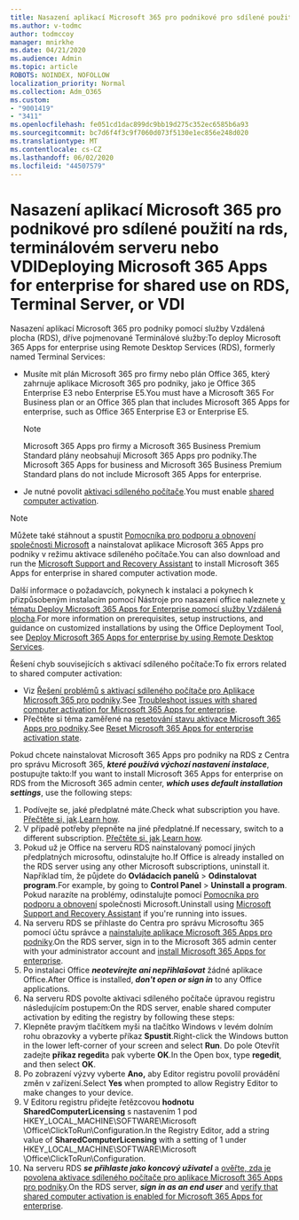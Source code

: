 ```yaml
---
title: Nasazení aplikací Microsoft 365 pro podnikové pro sdílené použití na rds, terminálovém serveru nebo VDI
ms.author: v-todmc
author: todmccoy
manager: mnirkhe
ms.date: 04/21/2020
ms.audience: Admin
ms.topic: article
ROBOTS: NOINDEX, NOFOLLOW
localization_priority: Normal
ms.collection: Adm_O365
ms.custom:
- "9001419"
- "3411"
ms.openlocfilehash: fe051cd1dac899dc9bb19d275c352ec6585b6a93
ms.sourcegitcommit: bc7d6f4f3c9f7060d073f5130e1ec856e248d020
ms.translationtype: MT
ms.contentlocale: cs-CZ
ms.lasthandoff: 06/02/2020
ms.locfileid: "44507579"
---
```

# <a name="deploying-microsoft-365-apps-for-enterprise-for-shared-use-on-rds-terminal-server-or-vdi"></a><span data-ttu-id="9869a-102">Nasazení aplikací Microsoft 365 pro podnikové pro sdílené použití na rds, terminálovém serveru nebo VDI</span><span class="sxs-lookup"><span data-stu-id="9869a-102">Deploying Microsoft 365 Apps for enterprise for shared use on RDS, Terminal Server, or VDI</span></span>

<span data-ttu-id="9869a-103">Nasazení aplikací Microsoft 365 pro podniky pomocí služby Vzdálená plocha (RDS), dříve pojmenované Terminálové služby:</span><span class="sxs-lookup"><span data-stu-id="9869a-103">To deploy Microsoft 365 Apps for enterprise using Remote Desktop Services (RDS), formerly named Terminal Services:</span></span>
- <span data-ttu-id="9869a-104">Musíte mít plán Microsoft 365 pro firmy nebo plán Office 365, který zahrnuje aplikace Microsoft 365 pro podniky, jako je Office 365 Enterprise E3 nebo Enterprise E5.</span><span class="sxs-lookup"><span data-stu-id="9869a-104">You must have a Microsoft 365 For Business plan or an Office 365 plan that includes Microsoft 365 Apps for enterprise, such as Office 365 Enterprise E3 or Enterprise E5.</span></span>
   > [!NOTE] 
   > <span data-ttu-id="9869a-105">Microsoft 365 Apps pro firmy a Microsoft 365 Business Premium Standard plány neobsahují Microsoft 365 Apps pro podniky.</span><span class="sxs-lookup"><span data-stu-id="9869a-105">The Microsoft 365 Apps for business and Microsoft 365 Business Premium Standard plans do not include Microsoft 365 Apps for enterprise.</span></span>
- <span data-ttu-id="9869a-106">Je nutné povolit [aktivaci sdíleného počítače](https://docs.microsoft.com/DeployOffice/overview-shared-computer-activation).</span><span class="sxs-lookup"><span data-stu-id="9869a-106">You must enable [shared computer activation](https://docs.microsoft.com/DeployOffice/overview-shared-computer-activation).</span></span>

> [!NOTE]
> <span data-ttu-id="9869a-107">Můžete také stáhnout a spustit [Pomocníka pro podporu a obnovení společnosti Microsoft](https://aka.ms/SaRA_OfficeSCA_M365Portal) a nainstalovat aplikace Microsoft 365 Apps pro podniky v režimu aktivace sdíleného počítače.</span><span class="sxs-lookup"><span data-stu-id="9869a-107">You can also download and run the [Microsoft Support and Recovery Assistant](https://aka.ms/SaRA_OfficeSCA_M365Portal) to install Microsoft 365 Apps for enterprise in shared computer activation mode.</span></span>

<span data-ttu-id="9869a-108">Další informace o požadavcích, pokynech k instalaci a pokynech k přizpůsobeným instalacím pomocí Nástroje pro nasazení office naleznete [v tématu Deploy Microsoft 365 Apps for Enterprise pomocí služby Vzdálená plocha](https://docs.microsoft.com/DeployOffice/deploy-microsoft-365-apps-remote-desktop-services).</span><span class="sxs-lookup"><span data-stu-id="9869a-108">For more information on prerequisites, setup instructions, and guidance on customized installations by using the Office Deployment Tool, see [Deploy Microsoft 365 Apps for enterprise by using Remote Desktop Services](https://docs.microsoft.com/DeployOffice/deploy-microsoft-365-apps-remote-desktop-services).</span></span>

<span data-ttu-id="9869a-109">Řešení chyb souvisejících s aktivací sdíleného počítače:</span><span class="sxs-lookup"><span data-stu-id="9869a-109">To fix errors related to shared computer activation:</span></span>
- <span data-ttu-id="9869a-110">Viz [Řešení problémů s aktivací sdíleného počítače pro Aplikace Microsoft 365 pro podniky](https://docs.microsoft.com/DeployOffice/troubleshoot-shared-computer-activation).</span><span class="sxs-lookup"><span data-stu-id="9869a-110">See [Troubleshoot issues with shared computer activation for Microsoft 365 Apps for enterprise](https://docs.microsoft.com/DeployOffice/troubleshoot-shared-computer-activation).</span></span>
- <span data-ttu-id="9869a-111">Přečtěte si téma zaměřené na [resetování stavu aktivace Microsoft 365 Apps pro podniky](https://go.microsoft.com/fwlink/?linkid=2109218).</span><span class="sxs-lookup"><span data-stu-id="9869a-111">See [Reset Microsoft 365 Apps for enterprise activation state](https://go.microsoft.com/fwlink/?linkid=2109218).</span></span>

<span data-ttu-id="9869a-112">Pokud chcete nainstalovat Microsoft 365 Apps pro podniky na RDS z Centra pro správu Microsoft 365, ***které používá výchozí nastavení instalace***, postupujte takto:</span><span class="sxs-lookup"><span data-stu-id="9869a-112">If you want to install Microsoft 365 Apps for enterprise on RDS from the Microsoft 365 admin center, ***which uses default installation settings***, use the following steps:</span></span>

1.    <span data-ttu-id="9869a-113">Podívejte se, jaké předplatné máte.</span><span class="sxs-lookup"><span data-stu-id="9869a-113">Check what subscription you have.</span></span> <span data-ttu-id="9869a-114">[Přečtěte si, jak](https://docs.microsoft.com/microsoft-365/admin/admin-overview/what-subscription-do-i-have).</span><span class="sxs-lookup"><span data-stu-id="9869a-114">[Learn how](https://docs.microsoft.com/microsoft-365/admin/admin-overview/what-subscription-do-i-have).</span></span>
2.    <span data-ttu-id="9869a-115">V případě potřeby přepněte na jiné předplatné.</span><span class="sxs-lookup"><span data-stu-id="9869a-115">If necessary, switch to a different subscription.</span></span> <span data-ttu-id="9869a-116">[Přečtěte si, jak](https://docs.microsoft.com/microsoft-365/commerce/subscriptions/switch-to-a-different-plan).</span><span class="sxs-lookup"><span data-stu-id="9869a-116">[Learn how](https://docs.microsoft.com/microsoft-365/commerce/subscriptions/switch-to-a-different-plan).</span></span>
3.    <span data-ttu-id="9869a-117">Pokud už je Office na serveru RDS nainstalovaný pomocí jiných předplatných microsoftu, odinstalujte ho.</span><span class="sxs-lookup"><span data-stu-id="9869a-117">If Office is already installed on the RDS server using any other Microsoft subscriptions, uninstall it.</span></span> <span data-ttu-id="9869a-118">Například tím, že půjdete do **Ovládacích panelů**  >  **Odinstalovat program**.</span><span class="sxs-lookup"><span data-stu-id="9869a-118">For example, by going to **Control Panel** > **Uninstall a program**.</span></span> <span data-ttu-id="9869a-119">Pokud narazíte na problémy, odinstalujte pomocí [Pomocníka pro podporu a obnovení](https://aka.ms/SARA-OfficeUninstall-Alchemy) společnosti Microsoft.</span><span class="sxs-lookup"><span data-stu-id="9869a-119">Uninstall using [Microsoft Support and Recovery Assistant](https://aka.ms/SARA-OfficeUninstall-Alchemy) if you're running into issues.</span></span>
4.    <span data-ttu-id="9869a-120">Na serveru RDS se přihlaste do Centra pro správu Microsoftu 365 pomocí účtu správce a [nainstalujte aplikace Microsoft 365 Apps pro podniky](https://portal.office.com/OLS/MySoftware.aspx).</span><span class="sxs-lookup"><span data-stu-id="9869a-120">On the RDS server, sign in to the Microsoft 365 admin center with your administrator account and [install Microsoft 365 Apps for enterprise](https://portal.office.com/OLS/MySoftware.aspx).</span></span>
5.    <span data-ttu-id="9869a-121">Po instalaci Office ***neotevírejte ani nepřihlašovat*** žádné aplikace Office.</span><span class="sxs-lookup"><span data-stu-id="9869a-121">After Office is installed, ***don't open or sign in*** to any Office applications.</span></span>
6.    <span data-ttu-id="9869a-122">Na serveru RDS povolte aktivaci sdíleného počítače úpravou registru následujícím postupem:</span><span class="sxs-lookup"><span data-stu-id="9869a-122">On the RDS server, enable shared computer activation by editing the registry by following these steps:</span></span>
   1. <span data-ttu-id="9869a-123">Klepněte pravým tlačítkem myši na tlačítko Windows v levém dolním rohu obrazovky a vyberte příkaz **Spustit**.</span><span class="sxs-lookup"><span data-stu-id="9869a-123">Right-click the Windows button in the lower left-corner of your screen and select **Run**.</span></span> <span data-ttu-id="9869a-124">Do pole Otevřít zadejte **příkaz regedit**a pak vyberte **OK**.</span><span class="sxs-lookup"><span data-stu-id="9869a-124">In the Open box, type **regedit**, and then select **OK**.</span></span>
   2. <span data-ttu-id="9869a-125">Po zobrazení výzvy vyberte **Ano,** aby Editor registru povolil provádění změn v zařízení.</span><span class="sxs-lookup"><span data-stu-id="9869a-125">Select **Yes** when prompted to allow Registry Editor to make changes to your device.</span></span>
   3. <span data-ttu-id="9869a-126">V Editoru registru přidejte řetězcovou **hodnotu SharedComputerLicensing** s nastavením 1 pod HKEY_LOCAL_MACHINE\SOFTWARE\Microsoft \Office\ClickToRun\Configuration.</span><span class="sxs-lookup"><span data-stu-id="9869a-126">In the Registry Editor, add a string value of **SharedComputerLicensing** with a setting of 1 under HKEY_LOCAL_MACHINE\SOFTWARE\Microsoft \Office\ClickToRun\Configuration.</span></span>
   4. <span data-ttu-id="9869a-127">Na serveru RDS ***se přihlaste jako koncový uživatel*** a [ověřte, zda je povolena aktivace sdíleného počítače pro aplikace Microsoft 365 Apps pro podniky](https://docs.microsoft.com/DeployOffice/troubleshoot-shared-computer-activation#verify-that-activation-for-microsoft-365-apps-succeeded).</span><span class="sxs-lookup"><span data-stu-id="9869a-127">On the RDS server, ***sign in as an end user*** and [verify that shared computer activation is enabled for Microsoft 365 Apps for enterprise](https://docs.microsoft.com/DeployOffice/troubleshoot-shared-computer-activation#verify-that-activation-for-microsoft-365-apps-succeeded).</span></span>


